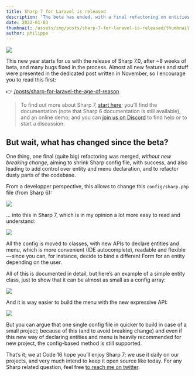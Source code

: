 ```yaml
---
title: Sharp 7 for Laravel is released
description: 'The beta has ended, with a final refactoring on entities and menu declaration'
date: 2022-01-03
thumbnail: /assets/img/posts/sharp-7-for-laravel-is-released/thumbnail.png
author: philippe
---
```


![](/assets/img/posts/sharp-7-for-laravel-is-released/thumbnail.png)

This new year starts for us with the release of Sharp 7.0, after ~8 weeks of beta, and many bugs fixed in the process. Almost all new features and stuff were presented in the dedicated post written in November, so I encourage you to read this first:

👉 [/posts/sharp-for-laravel-the-age-of-reason](/posts/sharp-for-laravel-the-age-of-reason)

> To find out more about Sharp 7, [start here](https://sharp.code16.fr/docs/); you’ll find the documentation (note that Sharp 6 documentation is still available), and an online demo; and you can [join us on Discord](https://discord.com/invite/sFBT5c3XZz) to find help or to start a discussion.

## But wait, what has changed since the beta?

One thing, one final (quite big) refactoring was merged, _without new breaking change_, aiming to shrink Sharp config file, with success, and also leading to add control over entity and menu declaration, and to refactor dusty parts of the codebase.

From a developper perspective, this allows to change this `config/sharp.php` file (from Sharp 6):

![](/assets/img/posts/sharp-7-for-laravel-is-released/1__fwkntRytMkYbCJrbuHGoFA.png)

… into this in Sharp 7, which is in my opinion a lot more easy to read and understand:

![](/assets/img/posts/sharp-7-for-laravel-is-released/1__ros5YvBAw27C735uP9dLFg.png)

All the config is moved to classes, with new APIs to declare entities and menu, which is more convenient (IDE autocomplete), readable and flexible — since you can, for instance, decide to bind a different Form for an entity depending on the user.

All of this is documented in detail, but here’s an example of a simple entity class, just to show that it can be almost as small as a config array:

![](/assets/img/posts/sharp-7-for-laravel-is-released/1__jKldc474QRIHRpAw2__tbvw.png)

And it is way easier to build the menu with the new expressive API:

![](/assets/img/posts/sharp-7-for-laravel-is-released/1__sda__MqRxW1viewVTV3akSg.png)

But you can argue that one single config file in quicker to build in case of a small project; because of this (and to avoid breaking change) and even if this new way of declaring entities and menu is heavily recommended for new project, the config-based method is still supported.

That’s it; we at Code 16 hope you’ll enjoy Sharp 7; we use it daily on our projects, and very much intend to keep it open source like today. For any Sharp related question, feel free [to reach me on twitter](https://twitter.com/dvlpp).
